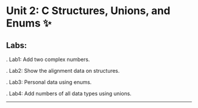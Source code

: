 # Unit 2: C Structures, Unions, and Enums ✨️

## Labs:

. Lab1: Add two complex numbers.

. Lab2: Show the alignment data on structures.

. Lab3: Personal data using enums.

. Lab4: Add numbers of all data types using unions.

--------------------------------------

